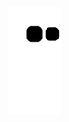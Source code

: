 ![snake gif](https://raw.githubusercontent.com/avinash-218/avinash-218/output/github-contribution-grid-snake.svg)